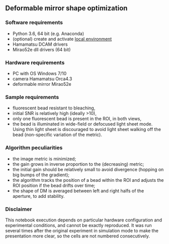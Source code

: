 ## Deformable mirror shape optimization 

### Software requirements
- Python 3.6, 64 bit (e.g. Anaconda)
- (optional) create and activate [local environment](/microscope_control#installation)
- Hamamatsu DCAM drivers
- Mirao52e dll drivers (64 bit)

### Hardware requirements
- PC with OS Windows 7/10
- camera Hamamatsu Orca4.3
- deformable mirror Mirao52e

### Sample requirements
- fluorescent bead resistant to bleaching,
- initial SNR is relatively high (ideally >10),
- only one fluorescent bead is present in the ROI, in both views,
- the bead is illuminated in wide-field or defocused light sheet mode. Using thin light sheet is discouraged to avoid light sheet walking off the bead (non-specific variation of the metric).

### Algorithm peculiarities
- the image metric is minimized;
- the gain grows in inverse proportion to the (decreasing) metric;
- the initial gain should be relatively small to avoid divergence (hopping on big bumps of the gradient);
- the algorithm tracks the position of a bead within the ROI and adjusts the ROI position if the bead drifts over time;
- the shape of DM is averaged between left and right halfs of the aperture, to add stability.

### Disclaimer
This notebook execution depends on particular hardware configuration and experimental conditions, and cannot be exactly reproduced. It was run several times after the original experiment in simulation mode to make the presentation more clear, so the cells are not numbered consecutively.